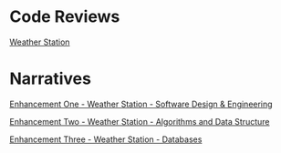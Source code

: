 # Code Reviews 
[Weather Station](https://www.youtube.com/watch?v=esWPsll1ZV0)


# Narratives
[Enhancement One - Weather Station - Software Design & Engineering](https://github.com/rschall3333/Memory-Sceen/blob/a4dc9edb2f8e42589a616c586e0e7dbf1e763c48/CS499_3-2%20Narrative_MilestoneTwoEnhancementOne_2021.03.20.docx)

[Enhancement Two - Weather Station - Algorithms and Data Structure](https://github.com/rschall3333/Memory-Sceen/blob/dbd0d8a716845eeb7f4c33c26d445908e1dfeb79/CS499_4-2%20Narrative_MilestoneThreeEnhancementTwo_2021.03.28.docx)

[Enhancement Three - Weather Station - Databases](https://github.com/rschall3333/Memory-Sceen/blob/352684eb6b71356bb511b1da8718cd8b5ffa52b8/CS499_5-2%20Narrative_MilestoneFourEnhancementThree_2021.04.07.docx)
